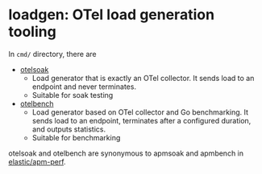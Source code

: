 # loadgen: OTel load generation tooling

In `cmd/` directory, there are
- [otelsoak](./cmd/otelsoak/README.md)
    - Load generator that is exactly an OTel collector. It sends load to an endpoint and never terminates.
    - Suitable for soak testing
- [otelbench](./cmd/otelbench/README.md)
    - Load generator based on OTel collector and Go benchmarking. It sends load to an endpoint, terminates after a configured duration, and outputs statistics.
    - Suitable for benchmarking

otelsoak and otelbench are synonymous to apmsoak and apmbench in [elastic/apm-perf](https://github.com/elastic/apm-perf).
